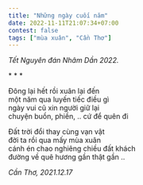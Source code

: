 ```yaml
---
title: "Những ngày cuối năm"
date: 2022-11-11T21:07:34+07:00
contest: false
tags: ["mùa xuân", "Cần Thơ"]
---
```

*Tết Nguyên đán Nhâm Dần 2022.*  
  
\* \* \*
  
Đông lại hết rồi xuân lại đến  
một năm qua luyến tiếc điều gì  
ngày vui cũ xin người giữ lại  
chuyện buồn, phiền, .. cứ để quên đi  
  
Đất trời đổi thay cùng vạn vật  
đời ta rồi qua mấy mùa xuân  
cánh én chao nghiêng chiều đất khách  
đường về quê hương gần thật gần ..  
  
*Cần Thơ, 2021.12.17*